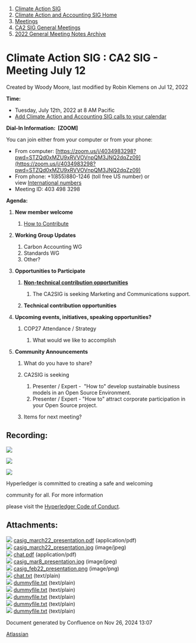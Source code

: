 1. [Climate Action SIG](index.html)
2. [Climate Action and Accounting SIG Home](Climate-Action-and-Accounting-SIG-Home_19005445.html)
3. [Meetings](Meetings_19005583.html)
4. [CA2 SIG General Meetings](CA2-SIG-General-Meetings_19006785.html)
5. [2022 General Meeting Notes Archive](2022-General-Meeting-Notes-Archive_19008715.html)

# Climate Action SIG : CA2 SIG - Meeting July 12

Created by Woody Moore, last modified by Robin Klemens on Jul 12, 2022

**Time:**

- Tuesday, July 12th, 2022 at 8 AM Pacific
- [Add Climate Action and Accounting SIG calls to your calendar](https://lists.hyperledger.org/g/climate-sig/ics/invite.ics?repeatid=24572)

**Dial-In Information:  \[ZOOM]**

You can join either from your computer or from your phone:

- From computer: [https://zoom.us/j/4034983298?pwd=STZQd0xMZU9xRVVOVnpQM3JNQ2dqZz09](https://zoom.us/j/4034983298?pwd=STZQd0xMZU9xRVVOVnpQM3JNQ2dqZz09)
- From phone: +1(855)880-1246 (toll free US number) or view [International numbers](https://zoom.us/u/bAaJoyznp)
- Meeting ID: 403 498 3298

**Agenda:**

1. **New member welcome**
   
   1. [How to Contribute](How-to-Contribute_19006806.html)
2. **Working Group Updates**
   
   1. Carbon Accounting WG
   2. Standards WG
   3. Other?
3. **Opportunities to Participate**
   
   1. **[Non-technical contribution opportunities](https://lf-hyperledger.atlassian.net/wiki/display/CASIG/Non-technical+Contribution+Opportunities)**
      
      1. The CA2SIG is seeking Marketing and Communications support.
   2. **Technical contribution opportunities**
4. **Upcoming events, initiatives, speaking opportunities?**
   
   1. COP27 Attendance / Strategy
      
      1. What would we like to accomplish
5. **Community Announcements**
   
   1. What do you have to share?
   2. CA2SIG is seeking
      
      1. Presenter / Expert -  "How to" develop sustainable business models in an Open Source Environment.
      2. Presenter / Expert - "How to" attract corporate participation in your Open Source project.
   3. Items for next meeting?

## **Recording:**

**![](plugins/servlet/confluence/placeholder/unknown-attachment)**

![](https://wiki.hyperledger.org/download/attachments/29034696/Antitrustnotice.png?version=1&modificationDate=1581695654000&api=v2)

![](https://wiki.hyperledger.org/download/attachments/2392771/welcome.png?version=2&modificationDate=1572450107000&api=v2)

Hyperledger is committed to creating a safe and welcoming

community for all. For more information

please visit the [Hyperledger Code of Conduct](https://lf-hyperledger.atlassian.net/wiki/spaces/HYP/pages/19595281/Hyperledger+Code+of+Conduct).

## Attachments:

![](images/icons/bullet_blue.gif) [casig\_march22\_presentation.pdf](attachments/19009454/19009456.pdf) (application/pdf)  
![](images/icons/bullet_blue.gif) [casig\_march22\_presentation.jpg](attachments/19009454/19009455.jpg) (image/jpeg)  
![](images/icons/bullet_blue.gif) [chat.pdf](attachments/19009454/19009459.pdf) (application/pdf)  
![](images/icons/bullet_blue.gif) [casig\_mar8\_presentation.jpg](attachments/19009454/19009461.jpg) (image/jpeg)  
![](images/icons/bullet_blue.gif) [casig\_feb22\_presentation.png](attachments/19009454/19009462.png) (image/png)  
![](images/icons/bullet_blue.gif) [chat.txt](attachments/19009454/19009497.txt) (text/plain)  
![](images/icons/bullet_blue.gif) [dummyfile.txt](attachments/19009454/19009494.txt) (text/plain)  
![](images/icons/bullet_blue.gif) [dummyfile.txt](attachments/19009454/19009463.txt) (text/plain)  
![](images/icons/bullet_blue.gif) [dummyfile.txt](attachments/19009454/19009460.txt) (text/plain)  
![](images/icons/bullet_blue.gif) [dummyfile.txt](attachments/19009454/19009458.txt) (text/plain)  
![](images/icons/bullet_blue.gif) [dummyfile.txt](attachments/19009454/19009457.txt) (text/plain)

Document generated by Confluence on Nov 26, 2024 13:07

[Atlassian](http://www.atlassian.com/)

